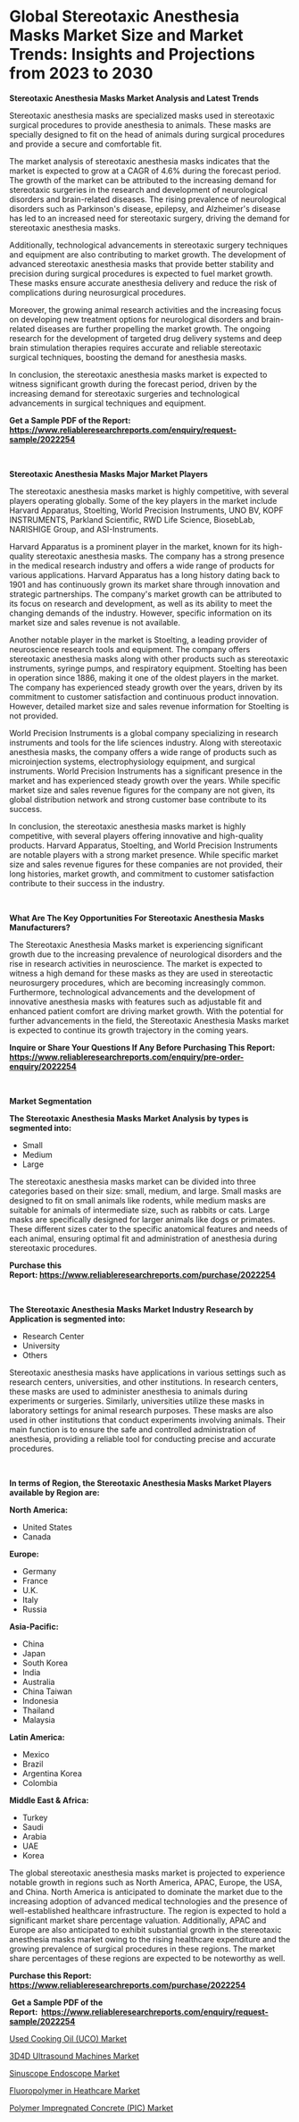 <p><h1>Global Stereotaxic Anesthesia Masks Market Size and Market Trends: Insights and Projections from 2023 to 2030</h1></p><p><strong>Stereotaxic Anesthesia Masks Market Analysis and Latest Trends</strong></p>
<p><p>Stereotaxic anesthesia masks are specialized masks used in stereotaxic surgical procedures to provide anesthesia to animals. These masks are specially designed to fit on the head of animals during surgical procedures and provide a secure and comfortable fit.</p><p>The market analysis of stereotaxic anesthesia masks indicates that the market is expected to grow at a CAGR of 4.6% during the forecast period. The growth of the market can be attributed to the increasing demand for stereotaxic surgeries in the research and development of neurological disorders and brain-related diseases. The rising prevalence of neurological disorders such as Parkinson's disease, epilepsy, and Alzheimer's disease has led to an increased need for stereotaxic surgery, driving the demand for stereotaxic anesthesia masks.</p><p>Additionally, technological advancements in stereotaxic surgery techniques and equipment are also contributing to market growth. The development of advanced stereotaxic anesthesia masks that provide better stability and precision during surgical procedures is expected to fuel market growth. These masks ensure accurate anesthesia delivery and reduce the risk of complications during neurosurgical procedures.</p><p>Moreover, the growing animal research activities and the increasing focus on developing new treatment options for neurological disorders and brain-related diseases are further propelling the market growth. The ongoing research for the development of targeted drug delivery systems and deep brain stimulation therapies requires accurate and reliable stereotaxic surgical techniques, boosting the demand for anesthesia masks.</p><p>In conclusion, the stereotaxic anesthesia masks market is expected to witness significant growth during the forecast period, driven by the increasing demand for stereotaxic surgeries and technological advancements in surgical techniques and equipment.</p></p>
<p><strong>Get a Sample PDF of the Report:&nbsp; <a href="https://www.reliableresearchreports.com/enquiry/request-sample/2022254">https://www.reliableresearchreports.com/enquiry/request-sample/2022254</a></strong></p>
<p>&nbsp;</p>
<p><strong>Stereotaxic Anesthesia Masks Major Market Players</strong></p>
<p><p>The stereotaxic anesthesia masks market is highly competitive, with several players operating globally. Some of the key players in the market include Harvard Apparatus, Stoelting, World Precision Instruments, UNO BV, KOPF INSTRUMENTS, Parkland Scientific, RWD Life Science, BiosebLab, NARISHIGE Group, and ASI-Instruments.</p><p>Harvard Apparatus is a prominent player in the market, known for its high-quality stereotaxic anesthesia masks. The company has a strong presence in the medical research industry and offers a wide range of products for various applications. Harvard Apparatus has a long history dating back to 1901 and has continuously grown its market share through innovation and strategic partnerships. The company's market growth can be attributed to its focus on research and development, as well as its ability to meet the changing demands of the industry. However, specific information on its market size and sales revenue is not available.</p><p>Another notable player in the market is Stoelting, a leading provider of neuroscience research tools and equipment. The company offers stereotaxic anesthesia masks along with other products such as stereotaxic instruments, syringe pumps, and respiratory equipment. Stoelting has been in operation since 1886, making it one of the oldest players in the market. The company has experienced steady growth over the years, driven by its commitment to customer satisfaction and continuous product innovation. However, detailed market size and sales revenue information for Stoelting is not provided.</p><p>World Precision Instruments is a global company specializing in research instruments and tools for the life sciences industry. Along with stereotaxic anesthesia masks, the company offers a wide range of products such as microinjection systems, electrophysiology equipment, and surgical instruments. World Precision Instruments has a significant presence in the market and has experienced steady growth over the years. While specific market size and sales revenue figures for the company are not given, its global distribution network and strong customer base contribute to its success.</p><p>In conclusion, the stereotaxic anesthesia masks market is highly competitive, with several players offering innovative and high-quality products. Harvard Apparatus, Stoelting, and World Precision Instruments are notable players with a strong market presence. While specific market size and sales revenue figures for these companies are not provided, their long histories, market growth, and commitment to customer satisfaction contribute to their success in the industry.</p></p>
<p>&nbsp;</p>
<p><strong>What Are The Key Opportunities For Stereotaxic Anesthesia Masks Manufacturers?</strong></p>
<p><p>The Stereotaxic Anesthesia Masks market is experiencing significant growth due to the increasing prevalence of neurological disorders and the rise in research activities in neuroscience. The market is expected to witness a high demand for these masks as they are used in stereotactic neurosurgery procedures, which are becoming increasingly common. Furthermore, technological advancements and the development of innovative anesthesia masks with features such as adjustable fit and enhanced patient comfort are driving market growth. With the potential for further advancements in the field, the Stereotaxic Anesthesia Masks market is expected to continue its growth trajectory in the coming years.</p></p>
<p><strong>Inquire or Share Your Questions If Any Before Purchasing This Report: <a href="https://www.reliableresearchreports.com/enquiry/pre-order-enquiry/2022254">https://www.reliableresearchreports.com/enquiry/pre-order-enquiry/2022254</a></strong></p>
<p>&nbsp;</p>
<p><strong>Market Segmentation</strong></p>
<p><strong>The Stereotaxic Anesthesia Masks Market Analysis by types is segmented into:</strong></p>
<p><ul><li>Small</li><li>Medium</li><li>Large</li></ul></p>
<p><p>The stereotaxic anesthesia masks market can be divided into three categories based on their size: small, medium, and large. Small masks are designed to fit on small animals like rodents, while medium masks are suitable for animals of intermediate size, such as rabbits or cats. Large masks are specifically designed for larger animals like dogs or primates. These different sizes cater to the specific anatomical features and needs of each animal, ensuring optimal fit and administration of anesthesia during stereotaxic procedures.</p></p>
<p><strong>Purchase this Report:&nbsp;<a href="https://www.reliableresearchreports.com/purchase/2022254">https://www.reliableresearchreports.com/purchase/2022254</a></strong></p>
<p>&nbsp;</p>
<p><strong>The Stereotaxic Anesthesia Masks Market Industry Research by Application is segmented into:</strong></p>
<p><ul><li>Research Center</li><li>University</li><li>Others</li></ul></p>
<p><p>Stereotaxic anesthesia masks have applications in various settings such as research centers, universities, and other institutions. In research centers, these masks are used to administer anesthesia to animals during experiments or surgeries. Similarly, universities utilize these masks in laboratory settings for animal research purposes. These masks are also used in other institutions that conduct experiments involving animals. Their main function is to ensure the safe and controlled administration of anesthesia, providing a reliable tool for conducting precise and accurate procedures.</p></p>
<p>&nbsp;</p>
<p><strong>In terms of Region, the Stereotaxic Anesthesia Masks Market Players available by Region are:</strong></p>
<p>
    <p> <strong> North America: </strong>
        <ul>
            <li>United States</li>
            <li>Canada</li>
        </ul>
        </p> 
    <p> <strong> Europe: </strong>
        <ul>
            <li>Germany</li>
            <li>France</li>
            <li>U.K.</li>
            <li>Italy</li>
            <li>Russia</li>
        </ul>
        </p> 
    <p> <strong> Asia-Pacific: </strong>
        <ul>
            <li>China</li>
            <li>Japan</li>
            <li>South Korea</li>
            <li>India</li>
            <li>Australia</li>
            <li>China Taiwan</li>
            <li>Indonesia</li>
            <li>Thailand</li>
            <li>Malaysia</li>
        </ul>
        </p> 
    <p> <strong> Latin America: </strong>
        <ul>
            <li>Mexico</li>
            <li>Brazil</li>
            <li>Argentina Korea</li>
            <li>Colombia</li>
        </ul>
        </p> 
    <p> <strong> Middle East & Africa: </strong>
        <ul>
            <li>Turkey</li>
            <li>Saudi</li>
            <li>Arabia</li>
            <li>UAE</li>
            <li>Korea</li>
        </ul>
    </p>
    </p>
<p><p>The global stereotaxic anesthesia masks market is projected to experience notable growth in regions such as North America, APAC, Europe, the USA, and China. North America is anticipated to dominate the market due to the increasing adoption of advanced medical technologies and the presence of well-established healthcare infrastructure. The region is expected to hold a significant market share percentage valuation. Additionally, APAC and Europe are also anticipated to exhibit substantial growth in the stereotaxic anesthesia masks market owing to the rising healthcare expenditure and the growing prevalence of surgical procedures in these regions. The market share percentages of these regions are expected to be noteworthy as well.</p></p>
<p><strong>Purchase this Report: <a href="https://www.reliableresearchreports.com/purchase/2022254">https://www.reliableresearchreports.com/purchase/2022254</a></strong></p>
<p>&nbsp;<strong>Get a Sample PDF of the Report:&nbsp;&nbsp;<a href="https://www.reliableresearchreports.com/enquiry/request-sample/2022254">https://www.reliableresearchreports.com/enquiry/request-sample/2022254</a></strong></p>
<p><strong></strong></p>
<p><p><a href="https://medium.com/@darianswift1922/used-cooking-oil-uco-market-analysis-and-sze-forecasted-for-period-from-2023-to-2030-b430408eefad">Used Cooking Oil (UCO) Market</a></p><p><a href="https://github.com/prosalinda88/Market-Research-Report-List-1/blob/main/3d4d-ultrasound-machines-market.md">3D4D Ultrasound Machines Market</a></p><p><a href="https://github.com/amae102299/Market-Research-Report-List-1/blob/main/sinuscope-endoscope-market.md">Sinuscope Endoscope Market</a></p><p><a href="https://medium.com/@zolajenkins1966/fluoropolymer-in-heathcare-market-share-evolution-and-market-growth-trends-2023-2030-1328248a0d9f">Fluoropolymer in Heathcare Market</a></p><p><a href="https://medium.com/@caylawisoky8698/polymer-impregnated-concrete-pic-market-size-cagr-trends-2024-2030-497c66d72ef2">Polymer Impregnated Concrete (PIC) Market</a></p></p>